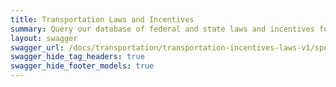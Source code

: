 ```yaml
---
title: Transportation Laws and Incentives
summary: Query our database of federal and state laws and incentives for alternative fuels and vehicles, air quality, fuel efficiency, and other transportation-related topics.
layout: swagger
swagger_url: /docs/transportation/transportation-incentives-laws-v1/spec.yml
swagger_hide_tag_headers: true
swagger_hide_footer_models: true
---
```

